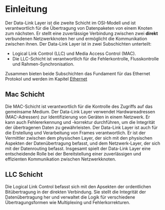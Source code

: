 # Einleitung

Der Data-Link Layer ist die zweite Schicht im OSI-Modell und ist verantwortlich für die Übertragung von Datenpaketen von einem Knoten zum nächsten. Er stellt eine zuverlässige Verbindung zwischen zwei **direkt** verbundenen Netzwerkknoten her und ermöglicht die Kommunikation zwischen ihnen. Der Data-Link Layer ist in zwei Subschichten unterteilt: 

- Logical Link Control (LLC) und Media Access Control (MAC).
- Die LLC-Schicht ist verantwortlich für die Fehlerkontrolle, Flusskontrolle und Rahmen-Synchronisation.

Zusammen bieten beide Subschichten das Fundament für das Ethernet Protokol und werden im Kapitel [Ethernet](../02_Data-Link_Layer/Ethernet.md)

## Mac Schicht

Die MAC-Schicht ist verantwortlich für die Kontrolle des Zugriffs auf das gemeinsame Medium. Der Data-Link Layer verwendet Hardwareadressen (MAC-Adressen) zur Identifizierung von Geräten in einem Netzwerk. Er kann auch Fehlererkennung und -korrektur durchführen, um die Integrität der übertragenen Daten zu gewährleisten. Der Data-Link Layer ist auch für die Erstellung und Verarbeitung von Frames verantwortlich. Er ist der Vermittler zwischen dem physischen Layer, der sich mit den physischen Aspekten der Datenübertragung befasst, und dem Netzwerk-Layer, der sich mit der Datenrouting befasst. Insgesamt spielt der Data-Link Layer eine entscheidende Rolle bei der Bereitstellung einer zuverlässigen und effizienten Kommunikation zwischen Netzwerkknoten.

## LLC Schicht

Die Logical Link Control befasst sich mit den Apsekten der ordentlichen Bitübertragung in der direkten Verbindung. Sie stellt die Integrität der Datenübertragung her und verwaltet die Logik für verschiedene Übertragungsformen wie Multiplexing und Fehlerkorrekturen. 